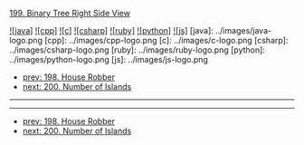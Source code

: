 [199. Binary Tree Right Side View](https://leetcode.com/problems/binary-tree-right-side-view/)

[![java]](../java/199-binary-tree-right-side-view.md)
[![cpp]](../cpp/199-binary-tree-right-side-view.md)
[![c]](../c/199-binary-tree-right-side-view.md)
[![csharp]](../csharp/199-binary-tree-right-side-view.md)
[![ruby]](../ruby/199-binary-tree-right-side-view.md)
[![python]](../python/199-binary-tree-right-side-view.md)
[![js]](../js/199-binary-tree-right-side-view.md)
[java]: ../images/java-logo.png
[cpp]: ../images/cpp-logo.png
[c]: ../images/c-logo.png
[csharp]: ../images/csharp-logo.png
[ruby]: ../images/ruby-logo.png
[python]: ../images/python-logo.png
[js]: ../images/js-logo.png

- [prev: 198. House Robber](198-house-robber.md)
- [next: 200. Number of Islands](200-number-of-islands.md)

---



---

- [prev: 198. House Robber](198-house-robber.md)
- [next: 200. Number of Islands](200-number-of-islands.md)

